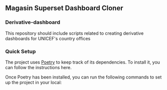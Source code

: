 ## Magasin Superset Dashboard Cloner

### Derivative-dashboard
This repository should include scripts related to creating derivative dashboards for UNICEF's country offices

### Quick Setup
The project uses [Poetry](https://python-poetry.org/) to keep track of its dependencies. To install it, you can follow the instructions here.

Once Poetry has been installed, you can run the following commands to set up the project in your local:




